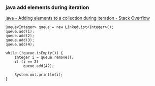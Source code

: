 ### java add elements during iteration


[java - Adding elements to a collection during iteration - Stack Overflow](https://stackoverflow.com/questions/993025/adding-elements-to-a-collection-during-iteration "java - Adding elements to a collection during iteration - Stack Overflow")


 

```
Queue<Integer> queue = new LinkedList<Integer>();
queue.add(1);
queue.add(2);
queue.add(3);
queue.add(4);

while (!queue.isEmpty()) {
    Integer i = queue.remove();
    if (i == 2)
        queue.add(42);

    System.out.println(i);
}
```
